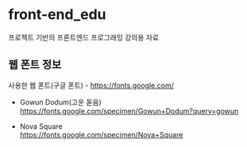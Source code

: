 # front-end_edu
프로젝트 기반의 프론트엔드 프로그래밍 강의용 자료

## 웹 폰트 정보
사용한 웹 폰트(구글 폰트) - https://fonts.google.com/
* Gowun Dodum(고운 돋음)<br>
https://fonts.google.com/specimen/Gowun+Dodum?query=gowun

* Nova Square<br>
https://fonts.google.com/specimen/Nova+Square

